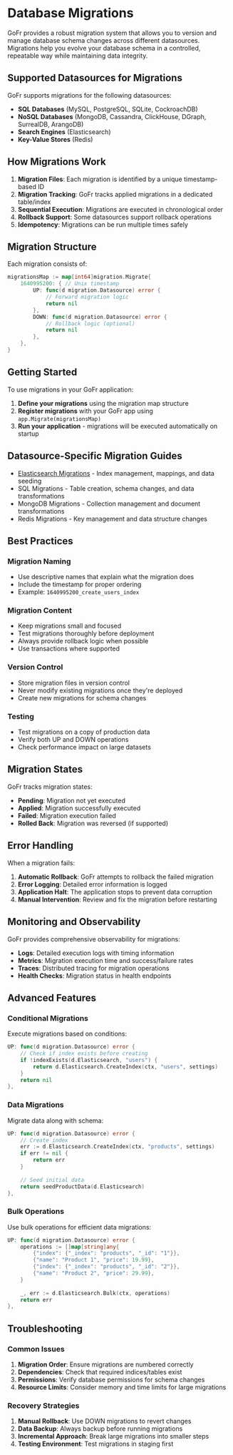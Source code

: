 # Database Migrations

GoFr provides a robust migration system that allows you to version and manage database schema changes across different datasources. Migrations help you evolve your database schema in a controlled, repeatable way while maintaining data integrity.

## Supported Datasources for Migrations

GoFr supports migrations for the following datasources:

- **SQL Databases** (MySQL, PostgreSQL, SQLite, CockroachDB)
- **NoSQL Databases** (MongoDB, Cassandra, ClickHouse, DGraph, SurrealDB, ArangoDB)
- **Search Engines** (Elasticsearch)
- **Key-Value Stores** (Redis)

## How Migrations Work

1. **Migration Files**: Each migration is identified by a unique timestamp-based ID
2. **Migration Tracking**: GoFr tracks applied migrations in a dedicated table/index
3. **Sequential Execution**: Migrations are executed in chronological order
4. **Rollback Support**: Some datasources support rollback operations
5. **Idempotency**: Migrations can be run multiple times safely

## Migration Structure

Each migration consists of:

```go
migrationsMap := map[int64]migration.Migrate{
    1640995200: { // Unix timestamp
        UP: func(d migration.Datasource) error {
            // Forward migration logic
            return nil
        },
        DOWN: func(d migration.Datasource) error {
            // Rollback logic (optional)
            return nil
        },
    },
}
```

## Getting Started

To use migrations in your GoFr application:

1. **Define your migrations** using the migration map structure
2. **Register migrations** with your GoFr app using `app.Migrate(migrationsMap)`
3. **Run your application** - migrations will be executed automatically on startup

## Datasource-Specific Migration Guides

- [Elasticsearch Migrations](./elasticsearch/) - Index management, mappings, and data seeding
- SQL Migrations - Table creation, schema changes, and data transformations
- MongoDB Migrations - Collection management and document transformations
- Redis Migrations - Key management and data structure changes

## Best Practices

### Migration Naming
- Use descriptive names that explain what the migration does
- Include the timestamp for proper ordering
- Example: `1640995200_create_users_index`

### Migration Content
- Keep migrations small and focused
- Test migrations thoroughly before deployment
- Always provide rollback logic when possible
- Use transactions where supported

### Version Control
- Store migration files in version control
- Never modify existing migrations once they're deployed
- Create new migrations for schema changes

### Testing
- Test migrations on a copy of production data
- Verify both UP and DOWN operations
- Check performance impact on large datasets

## Migration States

GoFr tracks migration states:

- **Pending**: Migration not yet executed
- **Applied**: Migration successfully executed
- **Failed**: Migration execution failed
- **Rolled Back**: Migration was reversed (if supported)

## Error Handling

When a migration fails:

1. **Automatic Rollback**: GoFr attempts to rollback the failed migration
2. **Error Logging**: Detailed error information is logged
3. **Application Halt**: The application stops to prevent data corruption
4. **Manual Intervention**: Review and fix the migration before restarting

## Monitoring and Observability

GoFr provides comprehensive observability for migrations:

- **Logs**: Detailed execution logs with timing information
- **Metrics**: Migration execution time and success/failure rates
- **Traces**: Distributed tracing for migration operations
- **Health Checks**: Migration status in health endpoints

## Advanced Features

### Conditional Migrations
Execute migrations based on conditions:

```go
UP: func(d migration.Datasource) error {
    // Check if index exists before creating
    if !indexExists(d.Elasticsearch, "users") {
        return d.Elasticsearch.CreateIndex(ctx, "users", settings)
    }
    return nil
},
```

### Data Migrations
Migrate data along with schema:

```go
UP: func(d migration.Datasource) error {
    // Create index
    err := d.Elasticsearch.CreateIndex(ctx, "products", settings)
    if err != nil {
        return err
    }
    
    // Seed initial data
    return seedProductData(d.Elasticsearch)
},
```

### Bulk Operations
Use bulk operations for efficient data migrations:

```go
UP: func(d migration.Datasource) error {
    operations := []map[string]any{
        {"index": {"_index": "products", "_id": "1"}},
        {"name": "Product 1", "price": 19.99},
        {"index": {"_index": "products", "_id": "2"}},
        {"name": "Product 2", "price": 29.99},
    }
    
    _, err := d.Elasticsearch.Bulk(ctx, operations)
    return err
},
```

## Troubleshooting

### Common Issues

1. **Migration Order**: Ensure migrations are numbered correctly
2. **Dependencies**: Check that required indices/tables exist
3. **Permissions**: Verify database permissions for schema changes
4. **Resource Limits**: Consider memory and time limits for large migrations

### Recovery Strategies

1. **Manual Rollback**: Use DOWN migrations to revert changes
2. **Data Backup**: Always backup before running migrations
3. **Incremental Approach**: Break large migrations into smaller steps
4. **Testing Environment**: Test migrations in staging first